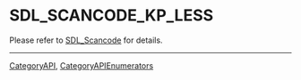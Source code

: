 # SDL_SCANCODE_KP_LESS

Please refer to [SDL_Scancode](SDL_Scancode) for details.

----
[CategoryAPI](CategoryAPI), [CategoryAPIEnumerators](CategoryAPIEnumerators)

